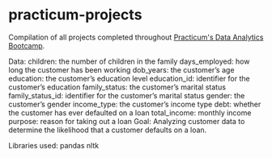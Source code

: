 # practicum-projects
Compilation of all projects completed throughout [Practicum's Data Analytics Bootcamp](https://practicum.com/data-analyst/).

Data:
children: the number of children in the family
days_employed: how long the customer has been working
dob_years: the customer’s age
education: the customer’s education level
education_id: identifier for the customer’s education
family_status: the customer’s marital status
family_status_id: identifier for the customer’s marital status
gender: the customer’s gender
income_type: the customer’s income type
debt: whether the customer has ever defaulted on a loan
total_income: monthly income
purpose: reason for taking out a loan
Goal:
Analyzing customer data to determine the likelihood that a customer defaults on a loan.

Libraries used:
pandas
nltk
